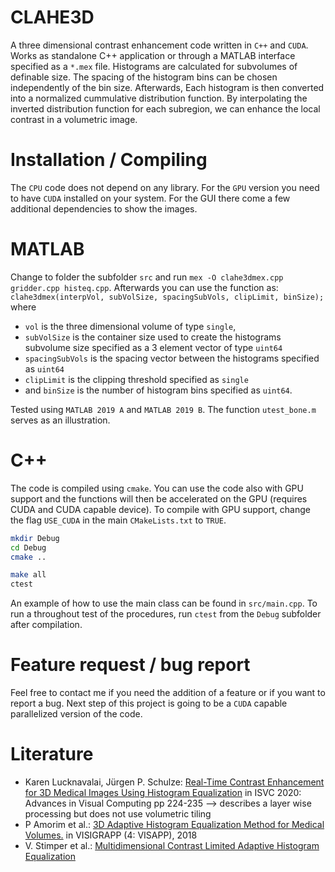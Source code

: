 # CLAHE3D

A three dimensional contrast enhancement code written in `C++` and `CUDA`. Works as standalone C++ application or through a MATLAB interface specified as a `*.mex` file. Histograms are calculated for subvolumes of definable size. The spacing of the histogram bins can be chosen independently of the bin size. Afterwards, Each histogram is then converted into a normalized cummulative distribution function. By interpolating the inverted distribution function for each subregion, we can enhance the local contrast in a volumetric image.

# Installation / Compiling

The `CPU` code does not depend on any library. For the `GPU` version you need to have `CUDA` installed on your system. For the GUI there come a few additional dependencies to show the images.

# MATLAB
Change to folder the subfolder `src` and run `mex -O clahe3dmex.cpp gridder.cpp histeq.cpp`. Afterwards you can use the function as:
`clahe3dmex(interpVol, subVolSize, spacingSubVols, clipLimit, binSize);`
where 

*  `vol` is the three dimensional volume of type `single`,
*  `subVolSize` is the container size used to create the histograms subvolume size specified as a 3 element vector of type `uint64`
*  `spacingSubVols` is the spacing vector between the histograms specified as `uint64`
*  `clipLimit` is the clipping threshold specified as `single`
*  and `binSize` is the number of histogram bins specified as `uint64`. 

Tested using `MATLAB 2019 A` and `MATLAB 2019 B`. The function `utest_bone.m` serves as an illustration.

# C++

The code is compiled using `cmake`. You can use the code also with GPU support and the functions will then be accelerated on the GPU (requires CUDA and CUDA capable device). To compile with GPU support, change the flag `USE_CUDA` in the main `CMakeLists.txt` to `TRUE`.

```bash
mkdir Debug
cd Debug 
cmake ..

make all
ctest
```

An example of how to use the main class can be found in `src/main.cpp`. To run a throughout test of the procedures, run `ctest` from the `Debug` subfolder after compilation.

# Feature request / bug report

Feel free to contact me if you need the addition of a feature or if you want to report a bug. Next step of this project is going to be a `CUDA` capable parallelized version of the code.


# Literature
*  Karen Lucknavalai, Jürgen P. Schulze: [Real-Time Contrast Enhancement for 3D Medical Images Using Histogram Equalization](https://link.springer.com/chapter/10.1007/978-3-030-64556-4_18) in ISVC 2020: Advances in Visual Computing pp 224-235 --> describes a layer wise processing but does not use volumetric tiling
*  P Amorim et al.: [3D Adaptive Histogram Equalization Method for Medical Volumes.](https://www.scitepress.org/Papers/2018/66153/66153.pdf) in VISIGRAPP (4: VISAPP), 2018
*  V. Stimper et al.: [Multidimensional Contrast Limited Adaptive Histogram Equalization](https://ieeexplore.ieee.org/abstract/document/8895993)
